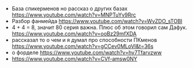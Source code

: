 - База спикерменов но рассказ о других базах https://www.youtube.com/watch?v=MNPTuYv9Rrc
- Разбор фанмейда https://www.youtube.com/watch?v=WvZDO_sTOBI
- 4 + 4 = 8, значит 80 серия важна. Плюс об этом говорил сам Дафук. https://www.youtube.com/watch?v=ooBz29mfXDA
- рассказал то о чем и я думал про способности ПКменов https://www.youtube.com/watch?v=gCCev0MLoVI&t=36s
- о форделе https://www.youtube.com/watch?v=hy7Tfarvzww
- https://www.youtube.com/watch?v=CVf-amsw0NY

